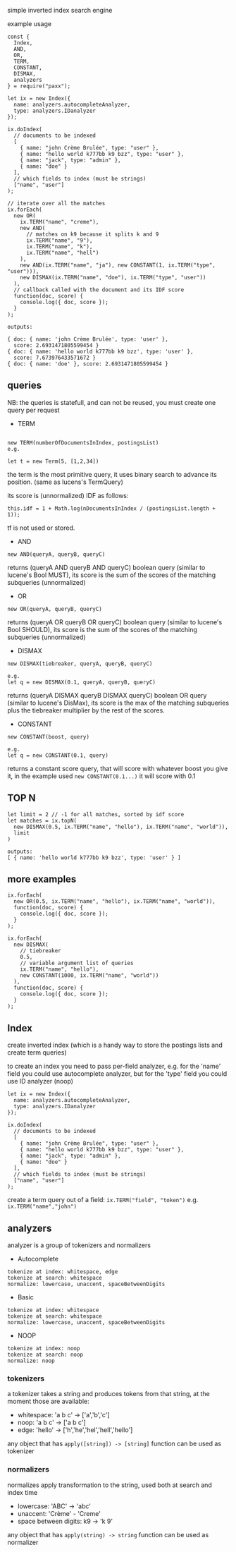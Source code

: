 simple inverted index search engine

example usage

```
const {
  Index,
  AND,
  OR,
  TERM,
  CONSTANT,
  DISMAX,
  analyzers
} = require("paxx");

let ix = new Index({
  name: analyzers.autocompleteAnalyzer,
  type: analyzers.IDanalyzer
});

ix.doIndex(
  // documents to be indexed
  [
    { name: "john Crème Brulée", type: "user" },
    { name: "hello world k777bb k9 bzz", type: "user" },
    { name: "jack", type: "admin" },
    { name: "doe" }
  ],
  // which fields to index (must be strings)
  ["name", "user"]
);

// iterate over all the matches
ix.forEach(
  new OR(
    ix.TERM("name", "creme"),
    new AND(
      // matches on k9 because it splits k and 9
      ix.TERM("name", "9"),
      ix.TERM("name", "k"),
      ix.TERM("name", "hell")
    ),
    new AND(ix.TERM("name", "ja"), new CONSTANT(1, ix.TERM("type", "user"))),
    new DISMAX(ix.TERM("name", "doe"), ix.TERM("type", "user"))
  ),
  // callback called with the document and its IDF score
  function(doc, score) {
    console.log({ doc, score });
  }
);

outputs:

{ doc: { name: 'john Crème Brulée', type: 'user' },
  score: 2.6931471805599454 }
{ doc: { name: 'hello world k777bb k9 bzz', type: 'user' },
  score: 7.673976433571672 }
{ doc: { name: 'doe' }, score: 2.6931471805599454 }

```

## queries

NB: the queries is statefull, and can not be reused, you must create one query per request

* TERM

```

new TERM(numberOfDocumentsInIndex, postingsList)
e.g.

let t = new Term(5, [1,2,34])
```

the term is the most primitive query, it uses binary search to advance its
position. (same as lucens's TermQuery)

its score is (unnormalized) IDF as follows:

```
this.idf = 1 + Math.log(nDocumentsInIndex / (postingsList.length + 1));
```

tf is not used or stored.

* AND

```
new AND(queryA, queryB, queryC)
```

returns (queryA AND queryB AND queryC) boolean query (similar to lucene's Bool MUST), its score is the sum of the scores of the matching subqueries (unnormalized)

* OR

```
new OR(queryA, queryB, queryC)
```

returns (queryA OR queryB OR queryC) boolean query (similar to lucene's Bool SHOULD), its score is the sum of the scores of the matching subqueries (unnormalized)

* DISMAX

```
new DISMAX(tiebreaker, queryA, queryB, queryC)

e.g.
let q = new DISMAX(0.1, queryA, queryB, queryC)
```

returns (queryA DISMAX queryB DISMAX queryC) boolean OR query (similar to lucene's DisMax), its score is the max of the matching subqueries plus the tiebreaker multiplier by the rest of the scores.

* CONSTANT

```
new CONSTANT(boost, query)

e.g.
let q = new CONSTANT(0.1, query)
```

returns a constant score query, that will score with whatever boost you give it, in the example used `new CONSTANT(0.1...)` it will score with 0.1

## TOP N

```
let limit = 2 // -1 for all matches, sorted by idf score
let matches = ix.topN(
  new DISMAX(0.5, ix.TERM("name", "hello"), ix.TERM("name", "world")),
  limit
)

outputs: 
[ { name: 'hello world k777bb k9 bzz', type: 'user' } ]
```


## more examples

```
ix.forEach(
  new OR(0.5, ix.TERM("name", "hello"), ix.TERM("name", "world")),
  function(doc, score) {
    console.log({ doc, score });
  }
);

ix.forEach(
  new DISMAX(
    // tiebreaker
    0.5,
    // variable argument list of queries
    ix.TERM("name", "hello"),
    new CONSTANT(1000, ix.TERM("name", "world"))
  ),
  function(doc, score) {
    console.log({ doc, score });
  }
);

```

## Index

create inverted index (which is a handy way to store the postings lists and create term queries)

to create an index you need to pass per-field analyzer, e.g. for the 'name' field you could use autocomplete analyzer, but for the 'type' field you could use ID analyzer (noop)

```
let ix = new Index({
  name: analyzers.autocompleteAnalyzer,
  type: analyzers.IDanalyzer
});

ix.doIndex(
  // documents to be indexed
  [
    { name: "john Crème Brulée", type: "user" },
    { name: "hello world k777bb k9 bzz", type: "user" },
    { name: "jack", type: "admin" },
    { name: "doe" }
  ],
  // which fields to index (must be strings)
  ["name", "user"]
);

```

create a term query out of a field: `ix.TERM("field", "token")` e.g. `ix.TERM("name","john")`

## analyzers

analyzer is a group of tokenizers and normalizers
* Autocomplete

```
tokenize at index: whitespace, edge
tokenize at search: whitespace
normalize: lowercase, unaccent, spaceBetweenDigits
```

* Basic

```
tokenize at index: whitespace
tokenize at search: whitespace
normalize: lowercase, unaccent, spaceBetweenDigits
```


* NOOP
```
tokenize at index: noop
tokenize at search: noop
normalize: noop
```


### tokenizers

a tokenizer takes a string and produces tokens from that string, at the moment those are available:

* whitespace: 'a b c' -> ['a','b','c']
* noop: 'a b c' -> ['a b c']
* edge: 'hello' -> ['h','he','hel','hell','hello']

any object that has `apply([string]) -> [string]` function can be used as tokenizer

### normalizers

normalizes apply transformation to the string, used both at search and index time

* lowercase: 'ABC' -> 'abc'
* unaccent: 'Crème' - 'Creme'
* space between digits: k9 -> 'k 9'

any object that has `apply(string) -> string` function can be used as normalizer

